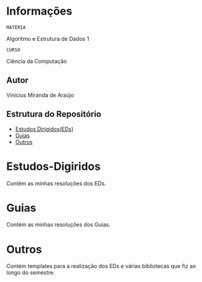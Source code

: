 # Informações

`MATÉRIA`

Algoritmo e Estrutura de Dados 1

`CURSO`

Ciência da Computação

## Autor

Vinícius Miranda de Araújo

## Estrutura do Repositório

- [Estudos Dirigidos(EDs)](#Estudos-Digiridos)
- [Guias](#Guias)
- [Outros](#outros)


# Estudos-Digiridos

Contém as minhas resoluções dos EDs.

# Guias

Contém as minhas resoluções dos Guias.

# Outros

Contém templates para a realização dos EDs e várias bibliotecas que fiz ao longo do semestre.